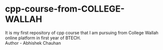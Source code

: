 # cpp-course-from-COLLEGE-WALLAH
It is my first repository of cpp course that I am pursuing from College Wallah online platform in first year of BTECH.
<br>
Author - Abhishek Chauhan
